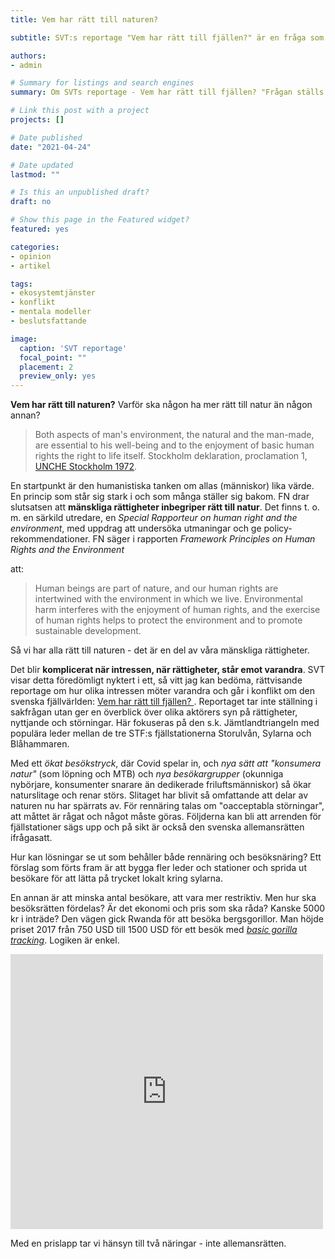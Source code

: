 ```yaml
---
title: Vem har rätt till naturen?

subtitle: SVT:s reportage "Vem har rätt till fjällen?" är en fråga som gäller mycket mer en den svenska fjällvärlden.

authors:
- admin

# Summary for listings and search engines
summary: Om SVTs reportage - Vem har rätt till fjällen? "Frågan ställs just nu på sin spets i Jämtlandsfjällen."

# Link this post with a project
projects: []

# Date published
date: "2021-04-24"

# Date updated
lastmod: ""

# Is this an unpublished draft?
draft: no

# Show this page in the Featured widget?
featured: yes

categories: 
- opinion
- artikel

tags: 
- ekosystemtjänster
- konflikt
- mentala modeller
- beslutsfattande

image:
  caption: 'SVT reportage'
  focal_point: ""
  placement: 2
  preview_only: yes
---
```


**Vem har rätt till naturen?** Varför ska någon ha mer rätt till natur än någon annan? 

> Both aspects of man's environment, the natural and the man-made, are essential to his well-being and to the enjoyment of basic human rights the right to life itself. Stockholm deklaration, proclamation 1, [UNCHE Stockholm 1972](https://www.un.org/en/conferences/environment/stockholm1972).

En startpunkt  är den humanistiska tanken om allas (människor) lika värde. En princip som står sig stark i och som många ställer sig bakom. FN drar slutsatsen att **mänskliga rättigheter inbegriper rätt till natur**. Det finns t. o. m. en särkild utredare, en *Special Rapporteur on human right and the environment*, med uppdrag att undersöka utmaningar och ge policy-rekommendationer. FN säger i rapporten *Framework Principles on Human Rights and the Environment*

[^1]: 1 https://www.ohchr.org/Documents/Issues/Environment/SREnvironment/FrameworkPrinciplesUserFriendlyVersion.pdf

att:

> Human beings are part of nature, and our human rights are intertwined with the environment in which we live. Environmental harm interferes with the enjoyment of human rights, and the exercise of human rights helps to protect the environment and to promote sustainable development.

Så vi har alla rätt till naturen - det är en del av våra mänskliga rättigheter. 

Det blir **komplicerat när intressen, när rättigheter, står emot varandra**. SVT visar detta föredömligt nyktert i ett, så vitt jag kan bedöma, rättvisande reportage om hur olika intressen möter varandra och går i konflikt om den svenska fjällvärlden: [Vem har rätt till fjällen? ](https://www.svt.se/special/vem-har-ratt-till-fjallen/). Reportaget tar inte ställning i sakfrågan utan ger en överblick över olika aktörers syn på rättigheter, nyttjande och störningar. Här fokuseras på den s.k. Jämtlandtriangeln med populära leder mellan de tre  STF:s fjällstationerna Storulvån, Sylarna och Blåhammaren.

Med ett *ökat besökstryck*, där Covid spelar in, och *nya sätt att "konsumera natur"* (som löpning och MTB) och *nya besökargrupper* (okunniga nybörjare, konsumenter snarare än dedikerade friluftsmänniskor) så ökar naturslitage och renar störs. Slitaget har blivit så omfattande att delar av naturen nu har spärrats av. För rennäring talas  om "oacceptabla störningar", att måttet är rågat och något måste göras. Följderna kan bli att arrenden för fjällstationer sägs upp och på sikt är också den svenska allemansrätten ifrågasatt. 

Hur kan lösningar se ut som behåller både rennäring och besöksnäring? Ett förslag som förts fram är att bygga fler leder och stationer och sprida ut besökare för att lätta på trycket lokalt kring sylarna. 

En annan är att minska antal besökare, att vara mer restriktiv. Men hur ska besöksrätten fördelas? Är det ekonomi och pris som ska råda? Kanske 5000 kr i inträde? Den vägen gick Rwanda för att besöka bergsgorillor. Man höjde priset 2017 från 750 USD till 1500 USD för ett besök med [*basic gorilla tracking*](https://www.visitrwanda.com/interests/gorilla-tracking/). Logiken är enkel.



<iframe width="500" height="440" frameborder="0" src="https://ncase.me/loopy/v1.1/?embed=1&data=[[[1,310,257,1,%22Antal%2520bes%25C3%25B6kare%22,4],[2,640,327,0.83,%22slitage%22,0],[3,641,151,0.83,%22st%25C3%25B6rningar%22,0],[4,954,244,0.5,%22rensk%25C3%25B6tsel%22,3],[5,308,452,0.33,%22intr%25C3%25A4de%22,5]],[[1,2,89,1,0],[1,3,45,1,0],[5,1,24,-1,0],[3,4,50,-1,0]],[],5%5D"></iframe>

Med en prislapp tar vi hänsyn till två näringar - inte allemansrätten. 